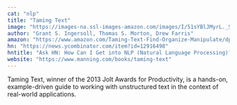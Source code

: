 ```yaml
---
cat: "nlp"
title: "Taming Text"
image: "https://images-na.ssl-images-amazon.com/images/I/51sYBlJMyrL._SX396_BO1,204,203,200_.jpg"
author: "Grant S. Ingersoll, Thomas S. Morton, Drew Farris"
amazon: "https://www.amazon.com/Taming-Text-Find-Organize-Manipulate/dp/193398838X/ref=sr_1_1?ie=UTF8&qid=1482063430&sr=8-1&keywords=Taming+Text"
hn: "https://news.ycombinator.com/item?id=12916498"
hntitle: "Ask HN: How Can I Get into NLP (Natural Language Processing)? (297)"
website: "https://www.manning.com/books/taming-text"
---
```


Taming Text, winner of the 2013 Jolt Awards for Productivity, is a hands-on, example-driven guide to working with unstructured text in the context of real-world applications.

